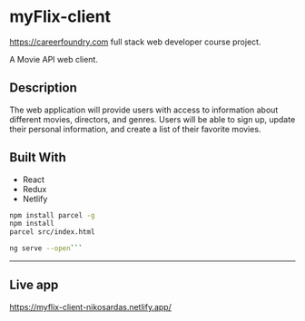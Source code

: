 # myFlix-client
https://careerfoundry.com full stack web developer course project.

A Movie API web client.

## Description
The web application will provide users with access to information about different
movies, directors, and genres. Users will be able to sign up, update their
personal information, and create a list of their favorite movies.

## Built With
- React
- Redux
- Netlify

```bash
npm install parcel -g
npm install
parcel src/index.html
```

```bash
ng serve --open```
```
---

## Live app
https://myflix-client-nikosardas.netlify.app/
